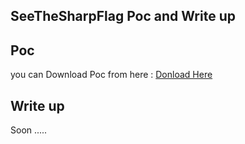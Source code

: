 ## SeeTheSharpFlag Poc and Write up 

## Poc

you can Download Poc from here : [Donload Here](https://github.com/xcodeOn1/HTB-writeup/blob/main/Mobile/SeeTheSharpFlag/SeeTheSharpFlag.rar)

## Write up 

Soon .....
